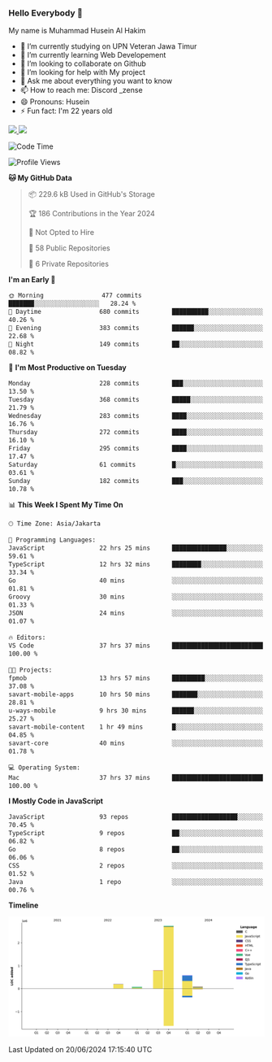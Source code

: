 ### Hello Everybody 👋

My name is Muhammad Husein Al Hakim

- 🔭 I’m currently studying on UPN Veteran Jawa Timur
- 🌱 I’m currently learning Web Developement
- 👯 I’m looking to collaborate on Github
- 🤔 I’m looking for help with My project
- 💬 Ask me about everything you want to know
- 📫 How to reach me: Discord _zense
- 😄 Pronouns: Husein
- ⚡ Fun fact: I'm 22 years old

<p align="left">
<a href="https://github.com/huseinhq">
  <img height="180em" src="https://github-readme-stats-eight-theta.vercel.app/api?username=huseinhq&show_icons=true&theme=algolia&include_all_commits=true&count_private=true"/>
  <img height="180em" src="https://github-readme-stats-eight-theta.vercel.app/api/top-langs/?username=huseinhq&layout=compact&langs_count=8&theme=algolia"/>
</a>
</p>

<!--START_SECTION:waka-->
![Code Time](http://img.shields.io/badge/Code%20Time-1%2C053%20hrs%2026%20mins-blue)

![Profile Views](http://img.shields.io/badge/Profile%20Views-48-blue)

**🐱 My GitHub Data** 

> 📦 229.6 kB Used in GitHub's Storage 
 > 
> 🏆 186 Contributions in the Year 2024
 > 
> 🚫 Not Opted to Hire
 > 
> 📜 58 Public Repositories 
 > 
> 🔑 6 Private Repositories 
 > 
**I'm an Early 🐤** 

```text
🌞 Morning                477 commits         ███████░░░░░░░░░░░░░░░░░░   28.24 % 
🌆 Daytime                680 commits         ██████████░░░░░░░░░░░░░░░   40.26 % 
🌃 Evening                383 commits         ██████░░░░░░░░░░░░░░░░░░░   22.68 % 
🌙 Night                  149 commits         ██░░░░░░░░░░░░░░░░░░░░░░░   08.82 % 
```
📅 **I'm Most Productive on Tuesday** 

```text
Monday                   228 commits         ███░░░░░░░░░░░░░░░░░░░░░░   13.50 % 
Tuesday                  368 commits         █████░░░░░░░░░░░░░░░░░░░░   21.79 % 
Wednesday                283 commits         ████░░░░░░░░░░░░░░░░░░░░░   16.76 % 
Thursday                 272 commits         ████░░░░░░░░░░░░░░░░░░░░░   16.10 % 
Friday                   295 commits         ████░░░░░░░░░░░░░░░░░░░░░   17.47 % 
Saturday                 61 commits          █░░░░░░░░░░░░░░░░░░░░░░░░   03.61 % 
Sunday                   182 commits         ███░░░░░░░░░░░░░░░░░░░░░░   10.78 % 
```


📊 **This Week I Spent My Time On** 

```text
🕑︎ Time Zone: Asia/Jakarta

💬 Programming Languages: 
JavaScript               22 hrs 25 mins      ███████████████░░░░░░░░░░   59.61 % 
TypeScript               12 hrs 32 mins      ████████░░░░░░░░░░░░░░░░░   33.34 % 
Go                       40 mins             ░░░░░░░░░░░░░░░░░░░░░░░░░   01.81 % 
Groovy                   30 mins             ░░░░░░░░░░░░░░░░░░░░░░░░░   01.33 % 
JSON                     24 mins             ░░░░░░░░░░░░░░░░░░░░░░░░░   01.07 % 

🔥 Editors: 
VS Code                  37 hrs 37 mins      █████████████████████████   100.00 % 

🐱‍💻 Projects: 
fpmob                    13 hrs 57 mins      █████████░░░░░░░░░░░░░░░░   37.08 % 
savart-mobile-apps       10 hrs 50 mins      ███████░░░░░░░░░░░░░░░░░░   28.81 % 
u-ways-mobile            9 hrs 30 mins       ██████░░░░░░░░░░░░░░░░░░░   25.27 % 
savart-mobile-content    1 hr 49 mins        █░░░░░░░░░░░░░░░░░░░░░░░░   04.85 % 
savart-core              40 mins             ░░░░░░░░░░░░░░░░░░░░░░░░░   01.78 % 

💻 Operating System: 
Mac                      37 hrs 37 mins      █████████████████████████   100.00 % 
```

**I Mostly Code in JavaScript** 

```text
JavaScript               93 repos            ██████████████████░░░░░░░   70.45 % 
TypeScript               9 repos             ██░░░░░░░░░░░░░░░░░░░░░░░   06.82 % 
Go                       8 repos             ██░░░░░░░░░░░░░░░░░░░░░░░   06.06 % 
CSS                      2 repos             ░░░░░░░░░░░░░░░░░░░░░░░░░   01.52 % 
Java                     1 repo              ░░░░░░░░░░░░░░░░░░░░░░░░░   00.76 % 
```



**Timeline**

![Lines of Code chart](https://raw.githubusercontent.com/HuseinHQ/HuseinHQ/main/assets/bar_graph.png)


 Last Updated on 20/06/2024 17:15:40 UTC
<!--END_SECTION:waka-->
